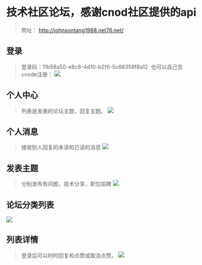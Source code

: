 技术社区论坛，感谢cnod社区提供的api
======
> 网址： http://johnsontang1988.net76.net/


## 登录


> 登录码：11b58a50-e8c6-4d10-b2f6-5c88358f8a12  也可以自己去cnode注册：
![](https://raw.githubusercontent.com/JohnsonTX/Images/master/react/singin.jpeg)


## 个人中心 


> 列表是发表的论坛主题，回复主题。
![](https://raw.githubusercontent.com/JohnsonTX/Images/master/react/person.jpeg)


## 个人消息

> 接收别人回复的未读和已读的消息
![](https://raw.githubusercontent.com/JohnsonTX/Images/master/react/message.jpeg)

## 发表主题

> 分别发布有问题，技术分享，职位招聘
![](https://raw.githubusercontent.com/JohnsonTX/Images/master/react/public.jpeg)
## 论坛分类列表
![](https://raw.githubusercontent.com/JohnsonTX/Images/master/react/list.jpeg)



## 列表详情

> 登录后可以时时回复和点赞或取消点赞。
![](https://raw.githubusercontent.com/JohnsonTX/Images/master/react/detail.jpeg)
